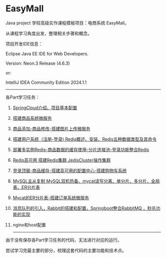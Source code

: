 # EasyMall
Java project 学校高级实作课程模板项目：电商系统  EasyMall。

从课程学习角度出发，整理相关步骤和概念。



项目开发IDE信息：

Eclipse Java EE IDE for Web Developers.

Version: Neon.3 Release (4.6.3)

or:

IntelliJ IDEA Community Edition 2024.1.1

------

各Part学习任务：

1. [SpringCloud介绍、项目基本配置](Part1.md)

2. [搭建商品系统微服务](Part2.md)

3. [商品添加-商品修改-搭建图片上传微服务](Part3.md)

4. [搭建用户系统（注册-登录) Redis概述、安装、Redis五种数据类型及其命令](Part4.md)

5. [部署多实例Redis-商品数据的缓存使用-分片连接池-登录功能整合Redis](Part5.md)

6. [Redis高可用 搭建Redis集群 JedisCluster操作集群](Part6.md)

7. [登录顶替-商品缓存-搭建高可用的配置中心-搭建购物车系统](Part7.md)

8. [MySQL主从复制 MySQL双机热备、mycat读写分离、单分片、多分片、全局表、ER分片表](Part8.md)

9. [Mycat的ER分片表-搭建订单系统微服务](Part9.md)

10. [消息队列的引入，Rabbit的搭建和配置，Springboot整合RabbitMQ ，秒杀功能的实现](Part10.md)

11. nginx和host配置

    ------

由于没有保存各Part学习任务的代码，无法进行对应的运行。

尝试学习完最主要的部分，梳理这套代码的主要功能和技术点。
